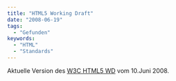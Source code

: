 ```yaml
---
title: "HTML5 Working Draft"
date: "2008-06-19"
tags:
  - "Gefunden"
keywords:
  - "HTML"
  - "Standards"
---
```


Aktuelle Version des [W3C HTML5 WD](http://www.w3.org/TR/2008/WD-html5-20080610/) vom 10.Juni 2008.

